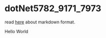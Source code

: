 # dotNet5782_9171_7973

read [here](https://www.markdownguide.org/basic-syntax/) about markdown format.

Hello World
